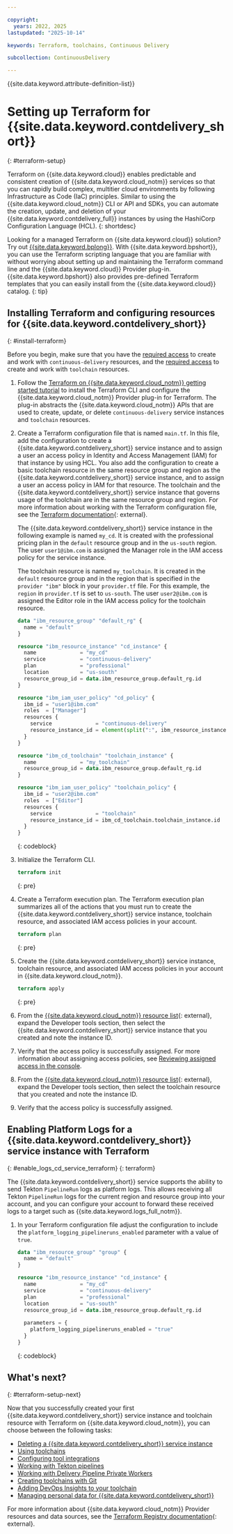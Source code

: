 ```yaml
---

copyright:
  years: 2022, 2025
lastupdated: "2025-10-14"

keywords: Terraform, toolchains, Continuous Delivery

subcollection: ContinuousDelivery

---
```


{{site.data.keyword.attribute-definition-list}}

# Setting up Terraform for {{site.data.keyword.contdelivery_short}}
{: #terraform-setup}

Terraform on {{site.data.keyword.cloud}} enables predictable and consistent creation of {{site.data.keyword.cloud_notm}} services so that you can rapidly build complex, multitier cloud environments by following Infrastructure as Code (IaC) principles. Similar to using the {{site.data.keyword.cloud_notm}} CLI or API and SDKs, you can automate the creation, update, and deletion of your {{site.data.keyword.contdelivery_full}} instances by using the HashiCorp Configuration Language (HCL).
{: shortdesc}

Looking for a managed Terraform on {{site.data.keyword.cloud}} solution? Try out [{{site.data.keyword.bplong}}](/docs/schematics?topic=schematics-getting-started). With {{site.data.keyword.bpshort}}, you can use the Terraform scripting language that you are familiar with without worrying about setting up and maintaining the Terraform command line and the {{site.data.keyword.cloud}} Provider plug-in. {{site.data.keyword.bpshort}} also provides pre-defined Terraform templates that you can easily install from the {{site.data.keyword.cloud}} catalog.
{: tip}

## Installing Terraform and configuring resources for {{site.data.keyword.contdelivery_short}}
{: #install-terraform}

Before you begin, make sure that you have the [required access](/docs/ContinuousDelivery?topic=ContinuousDelivery-cd-iam-security) to create and work with `continuous-delivery` resources, and the [required access](/docs/ContinuousDelivery?topic=ContinuousDelivery-toolchains-iam-security) to create and work with `toolchain` resources.

1. Follow the [Terraform on {{site.data.keyword.cloud_notm}} getting started tutorial](/docs/ibm-cloud-provider-for-terraform?topic=ibm-cloud-provider-for-terraform-getting-started) to install the Terraform CLI and configure the {{site.data.keyword.cloud_notm}} Provider plug-in for Terraform. The plug-in abstracts the {{site.data.keyword.cloud_notm}} APIs that are used to create, update, or delete `continuous-delivery` service instances and `toolchain` resources. 

2. Create a Terraform configuration file that is named `main.tf`. In this file, add the configuration to create a {{site.data.keyword.contdelivery_short}} service instance and to assign a user an access policy in Identity and Access Management (IAM) for that instance by using HCL. You also add the configuration to create a basic toolchain resource in the same resource group and region as the {{site.data.keyword.contdelivery_short}} service instance, and to assign a user an access policy in IAM for that resource. The toolchain and the {{site.data.keyword.contdelivery_short}} service instance that governs usage of the toolchain are in the same resource group and region. For more information about working with the Terraform configuration file, see the [Terraform documentation](https://developer.hashicorp.com/terraform/language){: external}. 

   The {{site.data.keyword.contdelivery_short}} service instance in the following example is named `my_cd`. It is created with the professional pricing plan in the `default` resource group and in the `us-south` region. The user `user1@ibm.com` is assigned the Manager role in the IAM access policy for the service instance.

   The toolchain resource is named `my_toolchain`. It is created in the `default` resource group and in the region that is specified in the `provider "ibm"` block in your `provider.tf` file. For this example, the `region` in `provider.tf` is set to `us-south`. The user `user2@ibm.com` is assigned the Editor role in the IAM access policy for the toolchain resource.

   ```terraform
   data "ibm_resource_group" "default_rg" {
     name = "default"
   }

   resource "ibm_resource_instance" "cd_instance" {
     name              = "my_cd"
     service           = "continuous-delivery"
     plan              = "professional"
     location          = "us-south"
     resource_group_id = data.ibm_resource_group.default_rg.id
   }

   resource "ibm_iam_user_policy" "cd_policy" {
     ibm_id = "user1@ibm.com"
     roles  = ["Manager"]
     resources {
       service              = "continuous-delivery"
       resource_instance_id = element(split(":", ibm_resource_instance.cd_instance.id), 7)
     }
   }

   resource "ibm_cd_toolchain" "toolchain_instance" {
     name              = "my_toolchain"
     resource_group_id = data.ibm_resource_group.default_rg.id
   }

   resource "ibm_iam_user_policy" "toolchain_policy" {
     ibm_id = "user2@ibm.com"
     roles  = ["Editor"]
     resources {
       service              = "toolchain"
       resource_instance_id = ibm_cd_toolchain.toolchain_instance.id
     }
   }
   ```
   {: codeblock}

3. Initialize the Terraform CLI. 

   ```terraform
   terraform init
   ```
   {: pre}

4. Create a Terraform execution plan. The Terraform execution plan summarizes all of the actions that you must run to create the {{site.data.keyword.contdelivery_short}} service instance, toolchain resource, and associated IAM access policies in your account.

   ```terraform
   terraform plan
   ```
   {: pre}

5. Create the {{site.data.keyword.contdelivery_short}} service instance, toolchain resource, and associated IAM access policies in your account in {{site.data.keyword.cloud_notm}}.

   ```terraform
   terraform apply
   ```
   {: pre}
   
6. From the [{{site.data.keyword.cloud_notm}} resource list](/resources){: external}, expand the Developer tools section, then select the {{site.data.keyword.contdelivery_short}} service instance that you created and note the instance ID.

7. Verify that the access policy is successfully assigned. For more information about assigning access policies, see [Reviewing assigned access in the console](/docs/account?topic=account-assign-access-resources&interface=ui#review-your-access-console).

8. From the [{{site.data.keyword.cloud_notm}} resource list](/resources){: external}, expand the Developer tools section, then select the toolchain resource that you created and note the instance ID.

9. Verify that the access policy is successfully assigned.

## Enabling Platform Logs for a {{site.data.keyword.contdelivery_short}} service instance with Terraform
{: #enable_logs_cd_service_terraform}
{: terraform}

The {{site.data.keyword.contdelivery_short}} service supports the ability to send Tekton `PipelineRun` logs as platform logs. This allows receiving all Tekton `PipelineRun` logs for the current region and resource group into your account, and you can configure your account to forward these received logs to a target such as {{site.data.keyword.logs_full_notm}}.

1. In your Terraform configuration file adjust the configuration to include the `platform_logging_pipelineruns_enabled` parameter with a value of `true`.

   ```terraform
   data "ibm_resource_group" "group" {
     name = "default"
   }

   resource "ibm_resource_instance" "cd_instance" {
     name              = "my_cd"
     service           = "continuous-delivery"
     plan              = "professional"
     location          = "us-south"
     resource_group_id = data.ibm_resource_group.default_rg.id
     
     parameters = {
       platform_logging_pipelineruns_enabled = "true"
     }
   }
   ```
   {: codeblock}

## What's next?
{: #terraform-setup-next}

Now that you successfully created your first {{site.data.keyword.contdelivery_short}} service instance and toolchain resource with Terraform on {{site.data.keyword.cloud_notm}}, you can choose between the following tasks:

- [Deleting a {{site.data.keyword.contdelivery_short}} service instance](/docs/ContinuousDelivery?topic=ContinuousDelivery-delete_cd_service)
- [Using toolchains](/docs/ContinuousDelivery?topic=ContinuousDelivery-toolchains-using)
- [Configuring tool integrations](/docs/ContinuousDelivery?topic=ContinuousDelivery-integrations)
- [Working with Tekton pipelines](/docs/ContinuousDelivery?topic=ContinuousDelivery-tekton-pipelines)
- [Working with Delivery Pipeline Private Workers](/docs/ContinuousDelivery?topic=ContinuousDelivery-private-workers)
- [Creating toolchains with Git](/docs/ContinuousDelivery?topic=ContinuousDelivery-toolchains_git)
- [Adding DevOps Insights to your toolchain](/docs/ContinuousDelivery?topic=ContinuousDelivery-add-devops-insights)
- [Managing personal data for {{site.data.keyword.contdelivery_short}}](/docs/ContinuousDelivery?topic=ContinuousDelivery-cd_personal_data)

For more information about {{site.data.keyword.cloud_notm}} Provider resources and data sources, see the [Terraform Registry documentation](https://registry.terraform.io/providers/IBM-Cloud/ibm/latest/docs){: external}.
